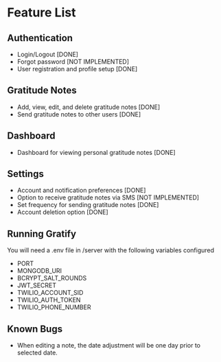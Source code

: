# Feature List

## Authentication
- Login/Logout [DONE]
- Forgot password [NOT IMPLEMENTED]
- User registration and profile setup [DONE]

## Gratitude Notes
- Add, view, edit, and delete gratitude notes  [DONE]
- Send gratitude notes to other users [DONE]

## Dashboard
- Dashboard for viewing personal gratitude notes [DONE]

## Settings
- Account and notification preferences [DONE]
- Option to receive gratitude notes via SMS [NOT IMPLEMENTED]
- Set frequency for sending gratitude notes [DONE]
- Account deletion option [DONE]


## Running Gratify
You will need a .env file in /server with the following variables configured
- PORT
- MONGODB_URI
- BCRYPT_SALT_ROUNDS
- JWT_SECRET
- TWILIO_ACCOUNT_SID
- TWILIO_AUTH_TOKEN
- TWILIO_PHONE_NUMBER

## Known Bugs
- When editing a note, the date adjustment will be one day prior to selected date.
